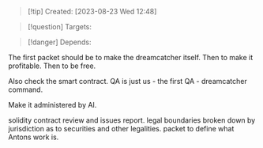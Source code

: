 
>[!tip] Created: [2023-08-23 Wed 12:48]

>[!question] Targets: 

>[!danger] Depends: 

The first packet should be to make the dreamcatcher itself.
Then to make it profitable.
Then to be free.

Also check the smart contract.
QA is just us - the first QA - dreamcatcher command.

Make it administered by AI.

solidity contract review and issues report.
legal boundaries broken down by jurisdiction as to securities and other legalities.
packet to define what Antons work is.